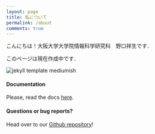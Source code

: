 ```yaml
---
layout: page
title: 私について
permalink: /about
comments: true
---
```


<div class="row justify-content-between">
<div class="pr-5">

<p>こんにちは！大阪大学大学院情報科学研究科　野口祥生です．</p>

<p>このページは現在作成中です．</p>

<p class="mb-5"><img class="shadow-lg" src="{{site.baseurl}}/assets/images/cycling.jpeg" alt="jekyll template mediumish" /></p>
<h4>Documentation</h4>

<p>Please, read the docs <a href="https://bootstrapstarter.com/bootstrap-templates/template-mediumish-bootstrap-jekyll/">here</a>.</p>

<h4>Questions or bug reports?</h4>

<p>Head over to our <a href="https://github.com/wowthemesnet/mediumish-theme-jekyll">Github repository</a>!</p>

</div>

</div>
